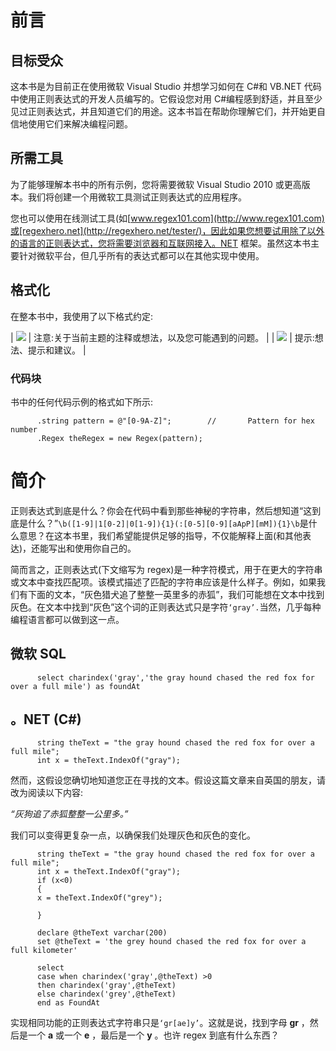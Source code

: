 # 前言

## 目标受众

这本书是为目前正在使用微软 Visual Studio 并想学习如何在 C#和 VB.NET 代码中使用正则表达式的开发人员编写的。它假设您对用 C#编程感到舒适，并且至少见过正则表达式，并且知道它们的用途。这本书旨在帮助你理解它们，并开始更自信地使用它们来解决编程问题。

## 所需工具

为了能够理解本书中的所有示例，您将需要微软 Visual Studio 2010 或更高版本。我们将创建一个用微软工具测试正则表达式的应用程序。

您也可以使用在线测试工具(如[www.regex101.com](http://www.regex101.com)或[regexhero.net](http://regexhero.net/tester/)，因此如果您想要试用除了以外的语言的正则表达式，您将需要浏览器和互联网接入。NET 框架。虽然这本书主要针对微软平台，但几乎所有的表达式都可以在其他实现中使用。

## 格式化

在整本书中，我使用了以下格式约定:

| ![](../Images/note.png) | 注意:关于当前主题的注释或想法，以及您可能遇到的问题。 |
| ![](../Images/tip.png) | 提示:想法、提示和建议。 |

### 代码块

书中的任何代码示例的格式如下所示:

```
      .string pattern = @"[0-9A-Z]";        //       Pattern for hex number
      .Regex theRegex = new Regex(pattern);

```

# 简介

正则表达式到底是什么？你会在代码中看到那些神秘的字符串，然后想知道“这到底是什么？”`\b([1-9]|1[0-2]|0[1-9]){1}(:[0-5][0-9][aApP][mM]){1}\b`是什么意思？在这本书里，我们希望能提供足够的指导，不仅能解释上面(和其他表达)，还能写出和使用你自己的。

简而言之，正则表达式(下文缩写为 regex)是一种字符模式，用于在更大的字符串或文本中查找匹配项。该模式描述了匹配的字符串应该是什么样子。例如，如果我们有下面的文本，“灰色猎犬追了整整一英里多的赤狐”，我们可能想在文本中找到灰色。在文本中找到“灰色”这个词的正则表达式只是字符`‘gray’.`当然，几乎每种编程语言都可以做到这一点。

## 微软 SQL

```
      select charindex('gray','the gray hound chased the red fox for over a full mile') as foundAt

```

## 。NET (C#)

```
      string theText = "the gray hound chased the red fox for over a full mile";
      int x = theText.IndexOf("gray");

```

然而，这假设您确切地知道您正在寻找的文本。假设这篇文章来自英国的朋友，请改为阅读以下内容:

*“灰狗追了赤狐整整一公里多。”*

我们可以变得更复杂一点，以确保我们处理灰色和灰色的变化。

```
      string theText = "the gray hound chased the red fox for over a full mile";
      int x = theText.IndexOf("gray");
      if (x<0)
      {
      x = theText.IndexOf("grey");

      }

```

```
      declare @theText varchar(200)
      set @theText = 'the grey hound chased the red fox for over a full kilometer'

      select
      case when charindex('gray',@theText) >0
      then charindex('gray',@theText)
      else charindex('grey',@theText)
      end as FoundAt

```

实现相同功能的正则表达式字符串只是`‘gr[ae]y’`。这就是说，找到字母 **gr** ，然后是一个 **a** 或一个 **e** ，最后是一个 **y** 。也许 regex 到底有什么东西？